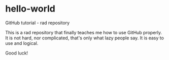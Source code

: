 # hello-world
GitHub tutorial - rad repository

This is a rad repository that finally teaches me how to use GitHub properly. It is not hard, nor complicated, that's only what lazy people say. It is easy to use and logical.

Good luck!
